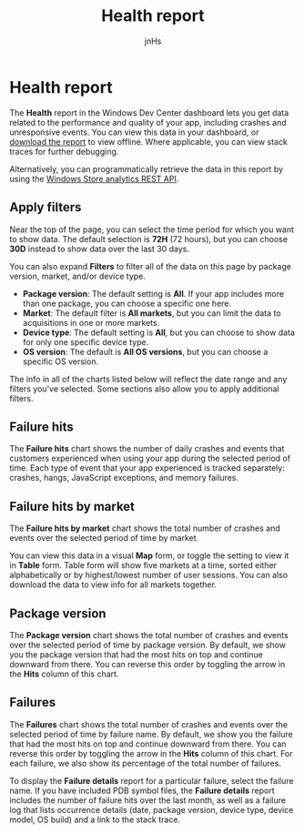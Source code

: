 ﻿---
author: jnHs
Description: The Health report in the Windows Dev Center dashboard lets you get data related to the performance and quality of your app, including crashes and unresponsive events.
title: Health report
ms.assetid: 4F671543-1E91-4E59-88A3-638E3E64539A
ms.author: wdg-dev-content
ms.date: 06/19/2017
ms.topic: article
ms.prod: windows
ms.technology: uwp
keywords: windows 10, uwp
---

# Health report


The **Health** report in the Windows Dev Center dashboard lets you get data related to the performance and quality of your app, including crashes and unresponsive events. You can view this data in your dashboard, or [download the report](download-analytic-reports.md) to view offline. Where applicable, you can view stack traces for further debugging.

Alternatively, you can programmatically retrieve the data in this report by using the [Windows Store analytics REST API](../monetize/access-analytics-data-using-windows-store-services.md).


## Apply filters

Near the top of the page, you can select the time period for which you want to show data. The default selection is **72H** (72 hours), but you can choose **30D** instead to show data over the last 30 days.

You can also expand **Filters** to filter all of the data on this page by package version, market, and/or device type.

-   **Package version**: The default setting is **All**. If your app includes more than one package, you can choose a specific one here.
-   **Market**: The default filter is **All markets**, but you can limit the data to acquisitions in one or more markets.
-   **Device type**: The default setting is **All**, but you can choose to show data for only one specific device type.
-   **OS version**: The default is **All OS versions**, but you can choose a specific OS version.

The info in all of the charts listed below will reflect the date range and any filters you've selected. Some sections also allow you to apply additional filters.


## Failure hits

The **Failure hits** chart shows the number of daily crashes and events that customers experienced when using your app during the selected period of time. Each type of event that your app experienced is tracked separately: crashes, hangs, JavaScript exceptions, and memory failures.


## Failure hits by market

The **Failure hits by market** chart shows the total number of crashes and events over the selected period of time by market.

You can view this data in a visual **Map** form, or toggle the setting to view it in **Table** form. Table form will show five markets at a time, sorted either alphabetically or by highest/lowest number of user sessions. You can also download the data to view info for all markets together.


## Package version

The **Package version** chart shows the total number of crashes and events over the selected period of time by package version. By default, we show you the package version that had the most hits on top and continue downward from there. You can reverse this order by toggling the arrow in the **Hits** column of this chart.

## Failures

The **Failures** chart shows the total number of crashes and events over the selected period of time by failure name. By default, we show you the failure that had the most hits on top and continue downward from there. You can reverse this order by toggling the arrow in the **Hits** column of this chart. For each failure, we also show its percentage of the total number of failures.

To display the **Failure details** report for a particular failure, select the failure name. If you have included PDB symbol files, the **Failure details** report includes the number of failure hits over the last month, as well as a failure log that lists occurrence details (date, package version, device type, device model, OS build) and a link to the stack trace.

 

 
